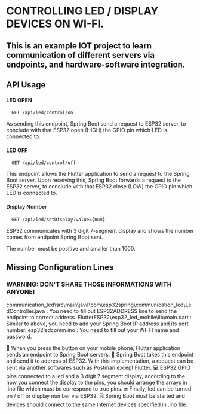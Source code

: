 # CONTROLLING LED / DISPLAY DEVICES ON WI-FI.

## This is an example IOT project to learn communication of different servers via endpoints, and hardware-software integration.



## API Usage

#### LED OPEN

```http
  GET /api/led/control/on
```
As sending this endpoint, Spring Boot send a request to ESP32 server, to conclude with that ESP32 open (HIGH) the GPIO pin which LED is connected to.

#### LED OFF

```http
  GET /api/led/control/off
```
This endpoint allows the Flutter application to send a request to the Spring Boot server. Upon receiving this, Spring Boot forwards a request to the ESP32 server, to conclude with that ESP32 close (LOW) the GPIO pin which LED is connected to.
#### Display Number

```http
  GET /api/led/setDisplay?value={num}
```
ESP32 communicates with 3 digit 7-segment display and shows the number comes from endpoint Spring Boot sent.

The number must be positive and smaller than 1000.

## Missing Configuration Lines 
### WARNING: DON'T SHARE THOSE INFORMATIONS WITH ANYONE!
communication_led\src\main\java\com\esp32spring\communication_led\LedController.java : You need to fill out ESP32ADDRESS line to send the endpoint to correct address.
FlutterESP32\esp32_led_mobile\lib\main.dart : Similar to above, you need to add your Spring Boot IP address and its port number.
esp32ledcomm.ino : You need to fill out your WI-FI name and password. 

📱 When you press the button on your mobile phone, Flutter application sends an endpoint to Spring Boot servers.
🍃 Spring Boot takes this endpoint and send it to address of ESP32. With this implementation, a request can be sent via another softwares such as Postman except Flutter.
💻 ESP32 GPIO pins connected to a led and a 3 digit 7 segment display, according to the how you connect the display to the pins, you should arrange the arrays in .ino file which must be correspond to true pins.
🔚 Finally, led can be turned on / off or display number via ESP32.
🗒️ Spring Boot must be started and devices should connect to the same Internet devices specified in .ino file.
